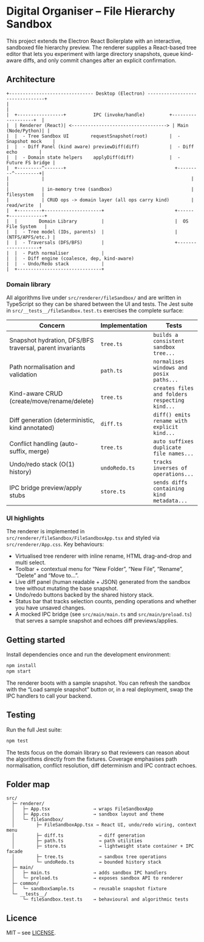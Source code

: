 # Digital Organiser – File Hierarchy Sandbox

This project extends the Electron React Boilerplate with an interactive, sandboxed
file hierarchy preview. The renderer supplies a React-based tree editor that lets
you experiment with large directory snapshots, queue kind-aware diffs, and only
commit changes after an explicit confirmation.

## Architecture

```
+------------------------------- Desktop (Electron) --------------------------------+
|                                                                                  |
|  +-----------------+          IPC (invoke/handle)         +-------------------+  |
|  | Renderer (React)| <-----------------------------------> | Main (Node/Python)| |
|  |  - Tree Sandbox UI        requestSnapshot(root)        |  - Snapshot mock    |
|  |  - Diff Panel (kind aware) previewDiff(diff)           |  - Diff echo        |
|  |  - Domain state helpers    applyDiff(diff)             |  - Future FS bridge |
|  +---------^-------+                                        +---------^---------+|
|            |                                                      |              |
|            | in-memory tree (sandbox)                             | filesystem   |
|            | CRUD ops -> domain layer (all ops carry kind)        | read/write  |
|  +---------+---------------------+                          +------+-------------+
|  |        Domain Library         |                          |  OS File System   |
|  |  - Tree model (IDs, parents)  |                          |  (NTFS/APFS/etc.) |
|  |  - Traversals (DFS/BFS)       |                          +-------------------+
|  |  - Path normaliser            |
|  |  - Diff engine (coalesce, dep, kind-aware)
|  |  - Undo/Redo stack            |
|  +-------------------------------+
```

### Domain library

All algorithms live under `src/renderer/fileSandbox/` and are written in
TypeScript so they can be shared between the UI and tests.  The Jest suite in
`src/__tests__/fileSandbox.test.ts` exercises the complete surface:

| Concern | Implementation | Tests |
| --- | --- | --- |
| Snapshot hydration, DFS/BFS traversal, parent invariants | `tree.ts` | `builds a consistent sandbox tree...` |
| Path normalisation and validation | `path.ts` | `normalises windows and posix paths...` |
| Kind-aware CRUD (create/move/rename/delete) | `tree.ts` | `creates files and folders respecting kind...` |
| Diff generation (deterministic, kind annotated) | `diff.ts` | `diff() emits rename with explicit kind...` |
| Conflict handling (auto-suffix, merge) | `tree.ts` | `auto suffixes duplicate file names...` |
| Undo/redo stack (O(1) history) | `undoRedo.ts` | `tracks inverses of operations...` |
| IPC bridge preview/apply stubs | `store.ts` | `sends diffs containing kind metadata...` |

### UI highlights

The renderer is implemented in `src/renderer/fileSandbox/FileSandboxApp.tsx` and
styled via `src/renderer/App.css`. Key behaviours:

- Virtualised tree renderer with inline rename, HTML drag-and-drop and multi
  select.
- Toolbar + contextual menu for “New Folder”, “New File”, “Rename”, “Delete” and
  “Move to…”.
- Live diff panel (human readable + JSON) generated from the sandbox tree
  without mutating the base snapshot.
- Undo/redo buttons backed by the shared history stack.
- Status bar that tracks selection counts, pending operations and whether you
  have unsaved changes.
- A mocked IPC bridge (see `src/main/main.ts` and `src/main/preload.ts`) that
  serves a sample snapshot and echoes diff previews/applies.

## Getting started

Install dependencies once and run the development environment:

```bash
npm install
npm start
```

The renderer boots with a sample snapshot. You can refresh the sandbox with the
“Load sample snapshot” button or, in a real deployment, swap the IPC handlers to
call your backend.

## Testing

Run the full Jest suite:

```bash
npm test
```

The tests focus on the domain library so that reviewers can reason about the
algorithms directly from the fixtures. Coverage emphasises path normalisation,
conflict resolution, diff determinism and IPC contract echoes.

## Folder map

```
src/
  ├─ renderer/
  │   ├─ App.tsx                → wraps FileSandboxApp
  │   ├─ App.css                → sandbox layout and theme
  │   └─ fileSandbox/
  │        ├─ FileSandboxApp.tsx → React UI, undo/redo wiring, context menu
  │        ├─ diff.ts             → diff generation
  │        ├─ path.ts             → path utilities
  │        ├─ store.ts            → lightweight state container + IPC facade
  │        ├─ tree.ts             → sandbox tree operations
  │        └─ undoRedo.ts         → bounded history stack
  ├─ main/
  │   ├─ main.ts                → adds sandbox IPC handlers
  │   └─ preload.ts             → exposes sandbox API to renderer
  ├─ common/
  │   └─ sandboxSample.ts       → reusable snapshot fixture
  └─ __tests__/
      └─ fileSandbox.test.ts    → behavioural and algorithmic tests
```

## Licence

MIT – see [LICENSE](LICENSE).
